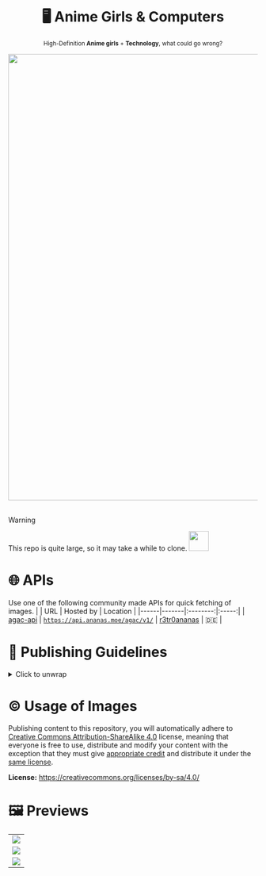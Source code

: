 <div align="center">

  # 🖥️ Anime Girls & Computers

  <sub>High-Definition **Anime girls** + **Technology**, what could go wrong?</sub>

  <img width="900px" src="https://api.ananas.moe/agac/v1/get/takina_holding_asus_motherboard?raw=false">

</div>

<br>

> [!WARNING]
> This repo is quite large, so it may take a while to clone. <img width="40px" src="https://github.com/user-attachments/assets/e387cd64-f4f5-47e9-a1b6-c71f8ebb47e5">

# 🌐 APIs
Use one of the following community made APIs for quick fetching of images.
| | URL | Hosted by | Location |
|------|-------|:--------:|:-----:|
| [agac-api](https://github.com/r3tr0ananas/agac-api) | [``https://api.ananas.moe/agac/v1/``](https://api.ananas.moe/agac/v1/) | [r3tr0ananas](https://github.com/r3tr0ananas) | 🇩🇪 |

# 📰 Publishing Guidelines

<details>
  <summary>Click to unwrap</summary>

1. **No NSFW Content:** NSFW content is not permitted in accordance with the [Github Site Policy](https://docs.github.com/en/site-policy).

2. **Unique and Descriptive Image Names:** Ensure all images have unique file names and provide descriptive titles for clarity. (Extra details should go in the ``.toml`` file under tags.)

3. **Organized Folder Structure:** Place your images in folders that align with the subject matter, making it easier for others to find and reference them.

4. **Female Characters Only:** Please only include images featuring female characters, whether they are canonically female or visually appear as girls.

5. **Quality:** Images MUST be at least 1080p or over in resolution; please upscale your assets if necessary. We are glad to help, open an issue if you need any.

6. **Size:** Please try and keep your image below 5MB but **do not** exceed 10MB. We will question or even decline pull requests if images are too large.

7. **Allowed Formats:** PNG, JPEG / JPG, WEBP and GIF. Open an issue if you think we should allow a specific format.

</details>

# ©️ Usage of Images
Publishing content to this repository, you will automatically adhere to [Creative Commons Attribution-ShareAlike 4.0](https://creativecommons.org/licenses/by-sa/4.0/) license, meaning that everyone is free to use, distribute and modify your content with the exception that they must give [appropriate credit](https://creativecommons.org/licenses/by-sa/4.0/#ref-appropriate-credit) and distribute it under the [same license](https://creativecommons.org/licenses/by-sa/4.0/).

**License:** https://creativecommons.org/licenses/by-sa/4.0/

# 🖼️ Previews

<table align="center">
  <tr>
    <td align="center">
      <img src="https://api.ananas.moe/agac/v1/get/rikka_arch?raw=false">
    </td>
  </tr>
  <tr>
    <td align="center">
      <img src="https://api.ananas.moe/agac/v1/get/mashiro_shiina_fedora?raw=false">
    </td>
  </tr>
  <tr>
    <td align="center">
      <img src="https://api.ananas.moe/agac/v1/get/miyako_shikimori_fedora?raw=false">
    </td>
  </tr>
</table>

